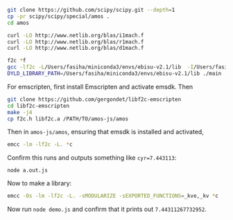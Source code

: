 ```sh
git clone https://github.com/scipy/scipy.git --depth=1
cp -pr scipy/scipy/special/amos .
cd amos

curl -LO http://www.netlib.org/blas/i1mach.f 
curl -LO http://www.netlib.org/blas/r1mach.f
curl -LO http://www.netlib.org/blas/d1mach.f 

f2c *f
gcc -lf2c -L/Users/fasiha/miniconda3/envs/ebisu-v2.1/lib  -I/Users/fasiha/miniconda3/envs/ebisu-v2.1/include *c -o main
DYLD_LIBRARY_PATH=/Users/fasiha/miniconda3/envs/ebisu-v2.1/lib ./main
```

For emscripten, first install Emscripten and activate emsdk. Then
```sh
git clone https://github.com/gergondet/libf2c-emscripten
cd libf2c-emscripten
make -j4
cp f2c.h libf2c.a /PATH/TO/amos-js/amos
```
Then in `amos-js/amos`, ensuring that emsdk is installed and activated,
```sh
emcc -lm -lf2c -L. *c
```
Confirm this runs and outputs something like `cyr=7.443113`:
```
node a.out.js
```

Now to make a library:
```sh
emcc -Os -lm -lf2c -L. -sMODULARIZE -sEXPORTED_FUNCTIONS=_kve,_kv *c
```
Now run `node demo.js` and confirm that it prints out `7.44311267732952`.